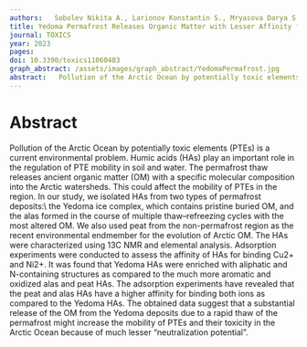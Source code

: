 ```yaml
---
authors:   Sobolev Nikita A., Larionov Konstantin S., Mryasova Darya S., Khreptugova Anna N., Volikov Alexander B., Konstantinov Andrey I., Volkov Dmitry S., Perminova Irina V. 
title: Yedoma Permafrost Releases Organic Matter with Lesser Affinity for Cu2+ and Ni2+ as Compared to Peat from the Non-Permafrost Area:\ Risk of Rising Toxicity of Potentially Toxic Elements in the Arctic Ocean
journal: TOXICS
year: 2023
pages:  
doi: 10.3390/toxics11060483
graph_abstract: /assets/images/graph_abstract/YedomaPermafrost.jpg
abstract:   Pollution of the Arctic Ocean by potentially toxic elements (PTEs) is a current environmental problem. Humic acids (HAs) play an important role in the regulation of PTE mobility in soil and water. The permafrost thaw releases ancient organic matter (OM) with a specific molecular composition into the Arctic watersheds. This could affect the mobility of PTEs in the region. In our study, we isolated HAs from two types of permafrost deposits:\ the Yedoma ice complex, which contains pristine buried OM, and the alas formed in the course of multiple thaw–refreezing cycles with the most altered OM. We also used peat from the non-permafrost region as the recent environmental endmember for the evolution of Arctic OM. The HAs were characterized using 13C NMR and elemental analysis. Adsorption experiments were conducted to assess the affinity of HAs for binding Cu2+ and Ni2+. It was found that Yedoma HAs were enriched with aliphatic and N-containing structures as compared to the much more aromatic and oxidized alas and peat HAs. The adsorption experiments have revealed that the peat and alas HAs have a higher affinity for binding both ions as compared to the Yedoma HAs. The obtained data suggest that a substantial release of the OM from the Yedoma deposits due to a rapid thaw of the permafrost might increase the mobility of PTEs and their toxicity in the Arctic Ocean because of much lesser “neutralization potential”.
---
```



# Abstract

Pollution of the Arctic Ocean by potentially toxic elements (PTEs) is a current environmental problem. Humic acids (HAs) play an important role in the regulation of PTE mobility in soil and water. The permafrost thaw releases ancient organic matter (OM) with a specific molecular composition into the Arctic watersheds. This could affect the mobility of PTEs in the region. In our study, we isolated HAs from two types of permafrost deposits:\ the Yedoma ice complex, which contains pristine buried OM, and the alas formed in the course of multiple thaw–refreezing cycles with the most altered OM. We also used peat from the non-permafrost region as the recent environmental endmember for the evolution of Arctic OM. The HAs were characterized using 13C NMR and elemental analysis. Adsorption experiments were conducted to assess the affinity of HAs for binding Cu2+ and Ni2+. It was found that Yedoma HAs were enriched with aliphatic and N-containing structures as compared to the much more aromatic and oxidized alas and peat HAs. The adsorption experiments have revealed that the peat and alas HAs have a higher affinity for binding both ions as compared to the Yedoma HAs. The obtained data suggest that a substantial release of the OM from the Yedoma deposits due to a rapid thaw of the permafrost might increase the mobility of PTEs and their toxicity in the Arctic Ocean because of much lesser “neutralization potential”.
